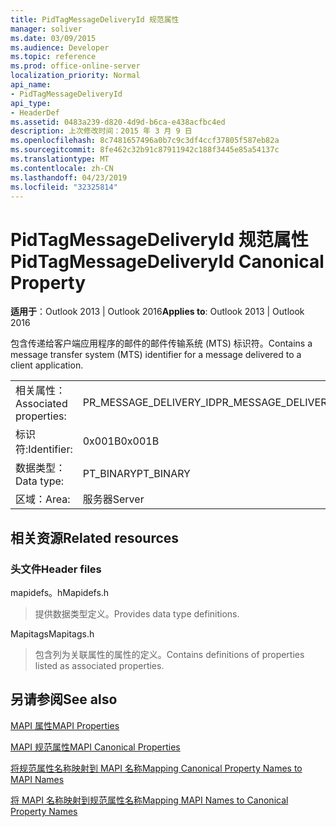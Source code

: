 ```yaml
---
title: PidTagMessageDeliveryId 规范属性
manager: soliver
ms.date: 03/09/2015
ms.audience: Developer
ms.topic: reference
ms.prod: office-online-server
localization_priority: Normal
api_name:
- PidTagMessageDeliveryId
api_type:
- HeaderDef
ms.assetid: 0483a239-d820-4d9d-b6ca-e438acfbc4ed
description: 上次修改时间：2015 年 3 月 9 日
ms.openlocfilehash: 8c7481657496a0b7c9c3df4ccf37805f587eb82a
ms.sourcegitcommit: 8fe462c32b91c87911942c188f3445e85a54137c
ms.translationtype: MT
ms.contentlocale: zh-CN
ms.lasthandoff: 04/23/2019
ms.locfileid: "32325814"
---
```

# <a name="pidtagmessagedeliveryid-canonical-property"></a><span data-ttu-id="b4e3b-103">PidTagMessageDeliveryId 规范属性</span><span class="sxs-lookup"><span data-stu-id="b4e3b-103">PidTagMessageDeliveryId Canonical Property</span></span>

  
  
<span data-ttu-id="b4e3b-104">**适用于**：Outlook 2013 | Outlook 2016</span><span class="sxs-lookup"><span data-stu-id="b4e3b-104">**Applies to**: Outlook 2013 | Outlook 2016</span></span> 
  
<span data-ttu-id="b4e3b-105">包含传递给客户端应用程序的邮件的邮件传输系统 (MTS) 标识符。</span><span class="sxs-lookup"><span data-stu-id="b4e3b-105">Contains a message transfer system (MTS) identifier for a message delivered to a client application.</span></span>
  
|||
|:-----|:-----|
|<span data-ttu-id="b4e3b-106">相关属性：</span><span class="sxs-lookup"><span data-stu-id="b4e3b-106">Associated properties:</span></span>  <br/> |<span data-ttu-id="b4e3b-107">PR_MESSAGE_DELIVERY_ID</span><span class="sxs-lookup"><span data-stu-id="b4e3b-107">PR_MESSAGE_DELIVERY_ID</span></span>  <br/> |
|<span data-ttu-id="b4e3b-108">标识符:</span><span class="sxs-lookup"><span data-stu-id="b4e3b-108">Identifier:</span></span>  <br/> |<span data-ttu-id="b4e3b-109">0x001B</span><span class="sxs-lookup"><span data-stu-id="b4e3b-109">0x001B</span></span>  <br/> |
|<span data-ttu-id="b4e3b-110">数据类型：</span><span class="sxs-lookup"><span data-stu-id="b4e3b-110">Data type:</span></span>  <br/> |<span data-ttu-id="b4e3b-111">PT_BINARY</span><span class="sxs-lookup"><span data-stu-id="b4e3b-111">PT_BINARY</span></span>  <br/> |
|<span data-ttu-id="b4e3b-112">区域：</span><span class="sxs-lookup"><span data-stu-id="b4e3b-112">Area:</span></span>  <br/> |<span data-ttu-id="b4e3b-113">服务器</span><span class="sxs-lookup"><span data-stu-id="b4e3b-113">Server</span></span>  <br/> |
   
## <a name="related-resources"></a><span data-ttu-id="b4e3b-114">相关资源</span><span class="sxs-lookup"><span data-stu-id="b4e3b-114">Related resources</span></span>

### <a name="header-files"></a><span data-ttu-id="b4e3b-115">头文件</span><span class="sxs-lookup"><span data-stu-id="b4e3b-115">Header files</span></span>

<span data-ttu-id="b4e3b-116">mapidefs。h</span><span class="sxs-lookup"><span data-stu-id="b4e3b-116">Mapidefs.h</span></span>
  
> <span data-ttu-id="b4e3b-117">提供数据类型定义。</span><span class="sxs-lookup"><span data-stu-id="b4e3b-117">Provides data type definitions.</span></span>
    
<span data-ttu-id="b4e3b-118">Mapitags</span><span class="sxs-lookup"><span data-stu-id="b4e3b-118">Mapitags.h</span></span>
  
> <span data-ttu-id="b4e3b-119">包含列为关联属性的属性的定义。</span><span class="sxs-lookup"><span data-stu-id="b4e3b-119">Contains definitions of properties listed as associated properties.</span></span>
    
## <a name="see-also"></a><span data-ttu-id="b4e3b-120">另请参阅</span><span class="sxs-lookup"><span data-stu-id="b4e3b-120">See also</span></span>



[<span data-ttu-id="b4e3b-121">MAPI 属性</span><span class="sxs-lookup"><span data-stu-id="b4e3b-121">MAPI Properties</span></span>](mapi-properties.md)
  
[<span data-ttu-id="b4e3b-122">MAPI 规范属性</span><span class="sxs-lookup"><span data-stu-id="b4e3b-122">MAPI Canonical Properties</span></span>](mapi-canonical-properties.md)
  
[<span data-ttu-id="b4e3b-123">将规范属性名称映射到 MAPI 名称</span><span class="sxs-lookup"><span data-stu-id="b4e3b-123">Mapping Canonical Property Names to MAPI Names</span></span>](mapping-canonical-property-names-to-mapi-names.md)
  
[<span data-ttu-id="b4e3b-124">将 MAPI 名称映射到规范属性名称</span><span class="sxs-lookup"><span data-stu-id="b4e3b-124">Mapping MAPI Names to Canonical Property Names</span></span>](mapping-mapi-names-to-canonical-property-names.md)

